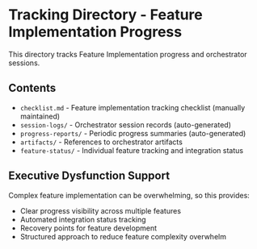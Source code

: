 # Tracking Directory - Feature Implementation Progress

This directory tracks Feature Implementation progress and orchestrator sessions.

## Contents
- `checklist.md` - Feature implementation tracking checklist (manually maintained)
- `session-logs/` - Orchestrator session records (auto-generated)
- `progress-reports/` - Periodic progress summaries (auto-generated)
- `artifacts/` - References to orchestrator artifacts
- `feature-status/` - Individual feature tracking and integration status

## Executive Dysfunction Support
Complex feature implementation can be overwhelming, so this provides:
- Clear progress visibility across multiple features
- Automated integration status tracking
- Recovery points for feature development
- Structured approach to reduce feature complexity overwhelm